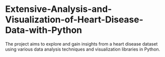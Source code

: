 # Extensive-Analysis-and-Visualization-of-Heart-Disease-Data-with-Python
 The project aims to explore and gain insights from a heart disease dataset using various data analysis techniques and visualization libraries in Python.
